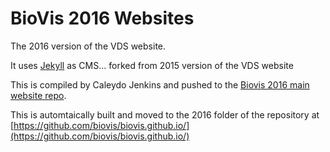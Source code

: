 # BioVis 2016 Websites

The 2016 version of the VDS website.

It uses [Jekyll](http://jekyllrb.com/) as CMS... forked from 2015 version of the VDS website

This is compiled by Caleydo Jenkins and pushed to the [Biovis 2016 main website repo](https://github.com/biovis/biovis_2016).

This is automtaically built and moved to the 2016 folder of the repository at [https://github.com/biovis/biovis.github.io/](https://github.com/biovis/biovis.github.io/)


